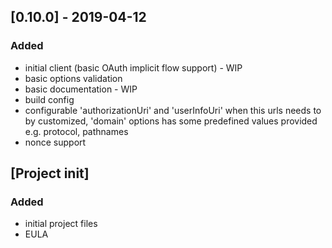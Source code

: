 ## [0.10.0] - 2019-04-12
### Added
- initial client (basic OAuth implicit flow support) - WIP
- basic options validation
- basic documentation - WIP
- build config
- configurable 'authorizationUri' and 'userInfoUri' when this urls needs to by customized, 'domain' options has some predefined values provided e.g. protocol, pathnames
- nonce support

## [Project init]
### Added
- initial project files
- EULA
